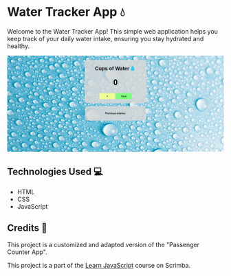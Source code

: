# Water Tracker App 💧
Welcome to the Water Tracker App! This simple web application helps you keep track of your daily water intake, ensuring you stay hydrated and healthy.

![Water Tracker App Screenshot](./img/water-tracker-app-screenshot.png)

## Technologies Used 💻
- HTML
- CSS
- JavaScript

## Credits 🙌
This project is a customized and adapted version of the "Passenger Counter App".

This project is a part of the [Learn JavaScript](https://scrimba.com/learn/learnjavascript) course on Scrimba. 